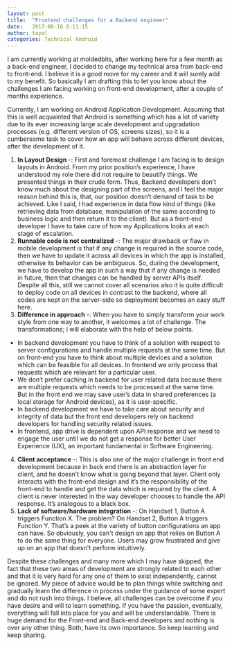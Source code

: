 ```yaml
---
layout: post
title:  "Frontend challenges for a Backend engineer"
date:   2017-08-16 6:11:15
author: tayal
categories: Technical Android
---
```


I am currently working at moldedbits, after working here for a few month as a back-end engineer, I decided to change my technical area from back-end to front-end. I believe it is a good move for my career and it will surely add to my benefit. So basically I am drafting this to let you know about the challenges I am facing working on front-end development, after a couple of months experience.

Currently, I am working on Android Application Development. Assuming that this is well acquainted that Android is something which has a lot of variety due to its ever increasing large scale development and upgradation processes (e.g. different version of OS, screens sizes), so it is a cumbersome task to cover how an app will behave across different devices, after the development of it.

1. **In Layout Design** -: First and foremost challenge I am facing is to design layouts in Android. From my prior position’s experience, I have understood my role there did not require to beautify things. We presented things in their crude form. Thus, Backend developers don’t know much about the designing part of the screens, and I feel the  major reason behind this is, that, our position doesn’t demand of task to be achieved.  Like I said, I had experience in data flow kind of things (like retrieving data from database, manipulation of the same according to business logic and then return it to the client). But as a  front-end developer I have to take care of how my Applications looks  at each stage of escalation.
2. **Runnable code is not centralized** -: The major drawback or flaw in mobile development is that if any change is required in the source code, then we have to update it across all devices in which the app is installed, otherwise its behavior can be ambiguous. So, during the development, we have to develop the app in such a way that if any change is needed in future, then that changes can be handled by server APIs itself. Despite all this, still we cannot cover all scenarios also it is quite difficult to deploy code on all devices in contrast to the backend, where all codes are kept on the server-side so deployment becomes an easy stuff here.
3. **Difference in approach** -: When you have to simply transform your work style from one way to another, it welcomes a lot of challenge. The transformations; I will elaborate with the help of below points.
-	In backend development you have to think of a solution with respect to server configurations and handle multiple requests at the same time. But on front-end you have to think about multiple devices and a solution which can be feasible for all devices. In frontend we only process that requests which are relevant for a particular user.
-	We don’t prefer caching in backend for user related data because there are multiple requests which needs to be processed at the same time. But in the front end we may save user’s data in shared preferences (a local storage for Android devices), as it is user-specific.
-	In backend development we have to take care about security and integrity of data but the front end developers rely on backend developers for handling security related issues.
-	In frontend, app drive is dependent upon API response and we need to engage the user until we do not get a response for better User Experience (UX), an important fundamental in Software Engineering.
4. **Client acceptance** -: This is also one of the major challenge in front end development because in back end there is an abstraction layer for client, and he doesn’t know what is going beyond that layer. Client only interacts with the front-end design and it’s the responsibility of the front-end to handle and get the data which is required by the client. A client is never interested in the way developer chooses to handle the API response. It’s analogous to a black box.
5. **Lack of software/hardware integration** -: On Handset 1, Button A triggers Function X. The problem? On Handset 2, Button A triggers Function Y. That’s a peek at the variety of button configurations an app can have. So obviously, you can't design an app that relies on Button A to do the same thing for everyone. Users may grow frustrated and give up on an app that doesn't perform intuitively.

Despite these challenges and many more which I may have skipped, the fact that these two areas of development are strongly related to each other and that it is very hard for any one of them to exist independently, cannot be ignored. My piece of advice would be to plan things while switching and gradually learn the difference in process under the guidance of some expert and do not rush into things. I believe, all challenges can be overcome if you have desire and will to learn something. If you have the passion, eventually, everything will fall into place for you and will be understandable. There is huge demand for the Front-end and Back-end developers and nothing is over any other thing. Both, have its own importance. So keep learning and keep sharing.
